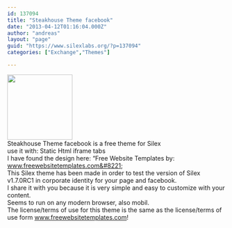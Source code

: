 ```yaml
---
id: 137094
title: "Steakhouse Theme facebook"
date: "2013-04-12T01:16:04.000Z"
author: "andreas"
layout: "page"
guid: "https://www.silexlabs.org/?p=137094"
categories: ["Exchange","Themes"]

---
```

<a href="https://www.silexlabs.org/?attachment_id=137096" rel="attachment wp-att-137096"><img class="alignleft size-thumbnail wp-image-137096" src="http://localhost:8080/wp-content/uploads/2013/01/steakhouse2-150x150.jpg" alt="" width="150" height="150" /></a>  
Steakhouse Theme facebook is a free theme for Silex  
use it with: Static Html iframe tabs  
I have found the design here: &#8220;Free Website Templates by: www.freewebsitetemplates.com&#8221;  
This Silex theme has been made in order to test the version of Silex v1.7.0RC1 in corporate identity for your page and facebook.  
I share it with you because it is very simple and easy to customize with your content.  
Seems to run on any modern browser, also mobil.  
The license/terms of use for this theme is the same as the license/terms of use form www.freewebsitetemplates.com!
























